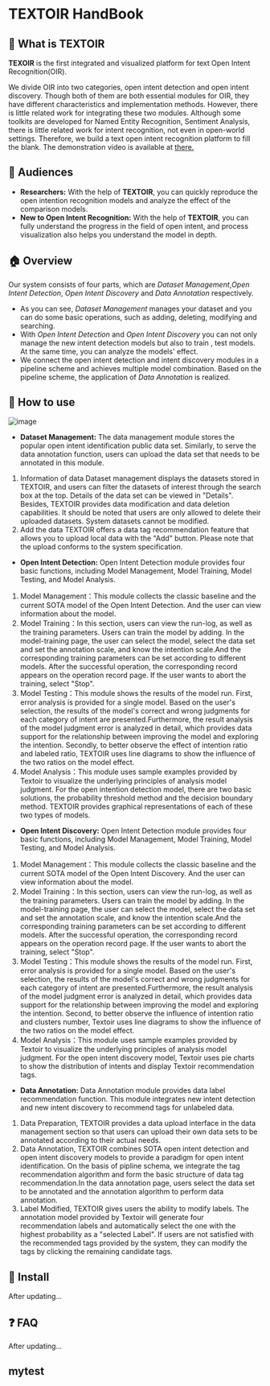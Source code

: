 

# TEXTOIR HandBook

## :pushpin: What is TEXTOIR
**TEXOIR** is the first integrated and visualized platform for text Open Intent Recognition(OIR). 

We divide OIR into two categories, open intent detection and open intent discovery. Though both of them are both essential modules for OIR, they have different characteristics and implementation methods. However, there is little related work for integrating these two modules. Although some toolkits are developed for Named Entity Recognition, Sentiment Analysis, there is little related work for intent recognition, not even in open-world settings. Therefore, we build a text open intent recognition platform to fill the blank. The demonstration video is available at [there.](https://github.com/XTenLee/TEXTOIR)

## :couple: Audiences

* **Researchers:** With the help of **TEXTOIR**, you can quickly reproduce the open intention recognition models and analyze the effect of the comparison models.
* **New to Open Intent Recognition:** With the help of **TEXTOIR**, you can fully understand the progress in the field of open intent, and process visualization also helps you understand the model in depth.

## :house:  Overview
Our system consists of four parts, which are *Dataset Management*,*Open Intent Detection*, *Open Intent Discovery* and *Data Annotation* respectively. 
* As you can see, *Dataset Management* manages your dataset and you can do some basic operations, such as adding, deleting, modifying and searching.
* With *Open Intent Detection* and *Open Intent Discovery* you can not only manage the new intent detection models but also to train , test models. At the same time, you can analyze the models' effect. 
* We connect the open intent detection and intent discovery modules in a pipeline scheme and achieves multiple model combination. Based on the pipeline scheme, the application of *Data Annotation* is realized.

## :loudspeaker: How to use
![image](https://github.com/XTenLee/TEXTOIR/blob/main/image/handbook.png)
* **Dataset Management:**
The data management module stores the popular open intent identification public data set. Similarly, to serve the data annotation function, users can upload the data set that needs to be annotated in this module.

1. Information of data
Dataset management displays the datasets stored in TEXTOIR, and users can filter the datasets of interest through the search box at the top. Details of  the data set can be viewed in "Details".
Besides, TEXTOIR provides data modification and data deletion capabilities. It should be noted that users are only allowed to delete their uploaded datasets. System datasets cannot be modified.
2. Add the data
TEXTOIR offers a data tag recommendation feature that allows you to upload local data with the "Add" button. Please note that the upload conforms to the system specification.

* **Open Intent Detection:**
Open Intent Detection module provides four basic functions, including Model Management, Model Training, Model Testing, and Model Analysis.
1. Model Management：This module collects the classic baseline and the current SOTA model of the Open Intent Detection. And the user can view information about the model.
2. Model Training：In this section, users can view the run-log, as well as the training parameters. Users can train the model by adding. In the model-training page, the user can select the model, select the data set and set the annotation scale, and know the intention scale.And the corresponding training parameters can be set according to different models. After the successful operation, the corresponding record appears on the operation record page. If the user wants to abort the training, select "Stop".
3. Model Testing：This module shows the results of the model run. First, error analysis is provided for a single model. Based on the user's selection, the results of the model's correct and wrong judgments for each category of intent are presented.Furthermore, the result analysis of the model judgment error is analyzed in detail, which provides data support for the relationship between improving the model and exploring the intention. Secondly, to better observe the effect of intention ratio and labeled ratio, TEXTOIR uses line diagrams to show the influence of the two ratios on the model effect.
4. Model Analysis：This module uses sample examples provided by Textoir to visualize the underlying principles of analysis model judgment. For the open intention detection model, there are two basic solutions, the probability threshold method and the decision boundary method. TEXTOIR provides graphical representations of each of these two types of models.
* **Open Intent Discovery:**
Open Intent Detection module provides four basic functions, including Model Management, Model Training, Model Testing, and Model Analysis.
1. Model Management：This module collects the classic baseline and the current SOTA model of the Open Intent Discovery. And the user can view information about the model.
2. Model Training：In this section, users can view the run-log, as well as the training parameters. Users can train the model by adding. In the model-training page, the user can select the model, select the data set and set the annotation scale, and know the intention scale.And the corresponding training parameters can be set according to different models. After the successful operation, the corresponding record appears on the operation record page. If the user wants to abort the training, select "Stop".
3. Model Testing：This module shows the results of the model run. First, error analysis is provided for a single model. Based on the user's selection, the results of the model's correct and wrong judgments for each category of intent are presented.Furthermore, the result analysis of the model judgment error is analyzed in detail, which provides data support for the relationship between improving the model and exploring the intention. Second, to better observe the influence of intention ratio and clusters number, Textoir uses line diagrams to show the influence of the two ratios on the model effect.
4. Model Analysis：This module uses sample examples provided by Textoir to visualize the underlying principles of analysis model judgment. For the open intent discovery model, Textoir uses pie charts to show the distribution of intents and display Textoir recommendation tags.
* **Data Annotation:**
Data Annotation module provides data label recommendation function. This module integrates new intent detection and new intent discovery to recommend tags for unlabeled data.
1. Data Preparation, TEXTOIR provides a data upload interface in the data management section so that users can upload their own data sets to be annotated according to their actual needs.
2. Data Annotation, TEXTOIR combines SOTA open intent detection and open intent discovery models to provide a paradigm for open intent identification. On the basis of pipline schema, we integrate the tag recommendation algorithm and form the basic structure of data tag recommendation.In the data annotation page, users select the data set to be annotated and the annotation algorithm to perform data annotation.
3. Label Modified, TEXTOIR gives users the ability to modify labels. The annotation model provided by Textoir will generate four recommendation labels and automatically select the one with the highest probability as a "selected Label". If users are not satisfied with the recommended tags provided by the system, they can modify the tags by clicking the remaining candidate tags.


## :hammer: Install

After updating...

## :question: FAQ

After updating...


## mytest
  
  
